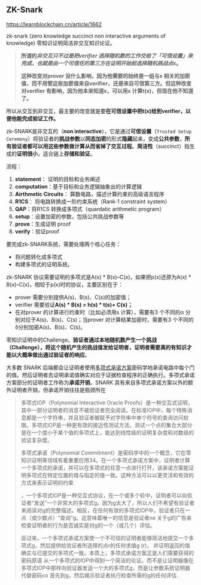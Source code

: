 ## ZK-Snark

https://learnblockchain.cn/article/1662

zk-snark (zero knowledge succinct non interactive arguments of knowledge) 零知识证明简洁非交互知识论证。

> **所谓的*非交互只不过是把verifier 选择随机数的工作交给了「可信设置」来完成，也就是由一个可信任的第三方在证明开始前选择随机挑战点x*。**
>
> **这种改变对prover 没什么影响，因为他需要的始终是一组与x 相关的加密值，而不用管这些加密值来自verifier，还是来自可信第三方。但这种改变对verifier 有影响，因为他本来知道x，可以用x 计算t(x)，但现在他不知道了。**

所以从交互到非交互，最主要的改变就是要**在可信设置中把t(x)给到verifier，以便他能完成验证工作。**

zk-SNARK是非交互的（**non interactive**），它是通过**可信设置**（`Trusted Setup Ceremony`）将验证者的**挑战参数**以**同态加密**的形式**隐藏**起来，变成**公共参数**，**所有验证者都可以用这些参数做计算从而省掉了交互过程**。**简洁性**（succinct）指生成的**证明很小**，适合链上**存储和验证**。

流程：

1. **statement**：  证明的目标和业务阐述
2. **computation**：基于目标和业务逻辑抽象出的计算逻辑
3. **Airthmetic Circuits**： 算数电路，描述计算约束的高级语言程序
4. **R1CS**： 将电路转换成一阶约束系统（Rank-1 constraint system）
5. **QAP**：将R1CS 转换成多项式（quardatic arithmetic program）
6. **setup**：设置加密的参数，包括公共挑战参数等
7. **prove**：生成证明 proof
8. **verify**：验证proof

要完成zk-SNARK系统，需要处理两个核心任务：

- 将问题转化成多项式
- 构建多项式的证明系统。



zk-SNARK 协议需要证明的多项式是A(x) * B(x)–C(x)，如果把p(x)还原为A(x) * B(x)–C(x)，相较于p(x)时的协议，主要区别在于：

- prover 需要分别提供A(s)、B(s)、C(s)的加密值；
- verifier 需要验证**A(s) * B(s) = h(s) * t(s)+ C(s)；**
- 在对prover 的计算进行约束时（比如必须用s 计算），需要有3 个不同的α 分别对应于A(s)、B(s)、C(s)；当prover 对计算结果加密时，需要有3 个不同的δ分别加密A(s)、B(s)、C(s)。



零知识证明中的Challenge。**验证者通过本地随机数产生一个挑战（Challenge），将这个随机产生的挑战值发给证明者，证明者需要真的有知识才能以大概率做出通过验证者的响应**。



大多数 SNARK 后端都会让证明者使用[多项式承诺方案](https://cacr.uwaterloo.ca/techreports/2010/cacr2010-10.pdf)密码学地承诺电路中每个门的值。然后证明者去证明承诺值确实对应于证据检查程序的正确执行。多项式承诺方案部分的证明者工作称为**承诺开销**。SNARK 具有来自多项式承诺方案以外的额外证明者开销，但承诺开销往往是瓶颈所在



> 多项式IOP（Polynomial Interactive Oracle Proofs）是一种交互式证明，其中一部分证明者的消息不被验证者完全阅读。在标准IOP中，每个特殊消息都是一个字符串，并且验证者被赋予对字符串中单个符号的查询访问权限。多项式IOP是一种更有效的接近性测试方法，测试一个点的集合大部分是在一个度小于某个值的多项式上，能达到线性级的证明复杂度和对数级的验证复杂度。
>
> 多项式承诺（Polynomial Commitment）是密码学中的一个概念，它在零知识证明等领域有着重要应用34。在一个多项式承诺方案中，证明者计算一个多项式的承诺，并可以在多项式的任意一点进行打开，该承诺方案能证明多项式在特定位置的值与指定的值一致。这种方法可以以更灵活和有效的方式来表示证明的约束
>
> ，一个多项式IOP是一种交互式协议，在一个或多个轮中，证明者可以向验证者“发送”一个非常大的多项式g。因为g太大了，所以人们不希望有验证者 来阅读对g的完整描述。相反，在任何有效的多项式IOP中，验证者只在一点（或少数点）“查询”g。这意味着唯一的信息是验证者ne 关于g的广告来检查证明者的行为是否诚实是对g的一个（或几个）评估。
>
> 反过来，一个多项式承诺方案使一个不可信的证明者能够简洁地提交一个多项式g，然后提供给验证者所选择的点r的任何求值g (r)， 并证明返回的值确实与已提交的多项式一致。本质上，多项式承诺方案正是人们需要获得的密码原语 从一个多项式的IOP中得到一个简洁的论证。而不是让证明器像在多项式IOP中那样向验证器发送一个大的多项式g，而是让参数系统证明器代替密码co 首先到g，然后揭示验证者执行检查所需的g的任何评估.

